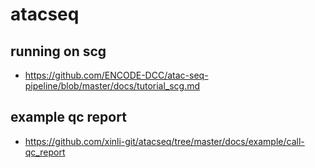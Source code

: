 # atacseq

## running on scg
* https://github.com/ENCODE-DCC/atac-seq-pipeline/blob/master/docs/tutorial_scg.md


## example qc report
* https://github.com/xinli-git/atacseq/tree/master/docs/example/call-qc_report
